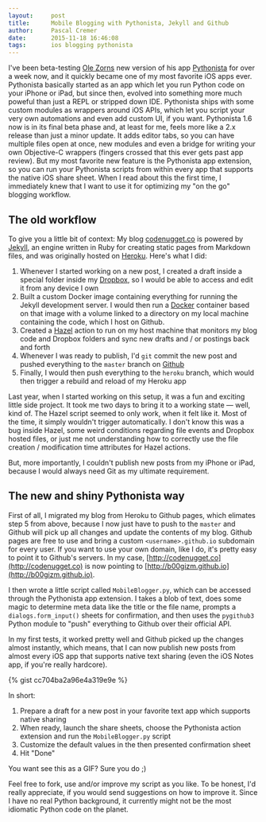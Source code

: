 ```yaml
---
layout:     post
title:      Mobile Blogging with Pythonista, Jekyll and Github
author:     Pascal Cremer
date:       2015-11-18 16:46:08
tags:       ios blogging pythonista
---
```


I've been beta-testing [Ole Zorns](https://twitter.com/olemoritz) new version of his app [Pythonista](http://omz-software.com/pythonista/ "Pythonista") for over a week now, and it quickly became one of my most favorite iOS apps ever. Pythonista basically started as an app which let you run Python code on your iPhone or iPad, but since then, evolved into something more much poweful than just a REPL or stripped down IDE. Pythonista ships with some custom modules as wrappers around iOS APIs, which let you script your very own automations and even add custom UI, if you want.
Pythonista 1.6 now is in its final beta phase and, at least for me, feels more like a 2.x release than just a minor update. It adds editor tabs, so you can have multiple files open at once, new modules and even a bridge for writing your own Objective-C wrappers (fingers crossed that this ever gets past app review). But my most favorite new feature is the Pythonista app extension, so you can run your Pythonista scripts from within every app that supports the native iOS share sheet. When I read about this the first time, I immediately knew that I want to use it for optimizing my "on the go" blogging workflow.

## The old workflow
To give you a little bit of context: My blog [codenugget.co](http://codenugget.co) is powered by [Jekyll](https://jekyllrb.com/ "Jekyll • Simple, blog-aware, static sites"), an engine written in Ruby for creating static pages from Markdown files, and was originally hosted on [Heroku](https://www.heroku.com/ "heroku - Google-Suche"). Here's what I did:

1. Whenever I started working on a new post, I created a draft inside a special folder inside my [Dropbox](https://www.dropbox.com/ "Dropbox"), so I would be able to access and edit it from any device I own
2. Built a custom Docker image containing everything for running the Jekyll development server. I would then run a [Docker](https://www.docker.com/ "Docker - Build, Ship, and Run Any App, Anywhere") container based on that image with a volume linked to a directory on my local machine containing the code, which I host on Github.
3. Created a [Hazel](https://www.noodlesoft.com/hazel.php) action to run on my host machine that monitors my blog code and Dropbox folders and sync new drafts and / or postings back and forth
4. Whenever I was ready to publish, I'd `git` commit the new post and pushed everything to the `master` branch on [Github](https://github.com/b00giZm/b00gizm.github.io)
5. Finally, I would then push everything to the `heroku` branch, which would then trigger a rebuild and reload of my Heroku app

Last year, when I started working on this setup, it was a fun and exciting little side project. It took me two days to bring it to a working state — well, kind of. The Hazel script seemed to only work, when it felt like it. Most of the time, it simply wouldn't trigger automatically. I don't know this was a bug inside Hazel, some weird conditions regarding file events and Dropbox hosted files, or just me not understanding how to correctly use the file creation / modification time attributes for Hazel actions. 

But, more importantly, I couldn't publish new posts from my iPhone or iPad, because I would always need Git as my ultimate requirement. 

## The new and shiny Pythonista way

First of all, I migrated my blog from Heroku to Github pages, which elimates step 5 from above, because I now just have to push to the `master` and Github will pick up all changes and update the contents of my blog. Github pages are free to use and bring a custom `<username>.github.io` subdomain for every user. If you want to use your own domain, like I do, it's pretty easy to point it to Github's servers. In my case, [http://codenugget.co](http://codenugget.co) is now pointing to [http://b00gizm.github.io](http://b00gizm.github.io).

I then wrote a little script called `MobileBlogger.py`, which can be accessed through the Pythonista app extension. I takes a blob of text, does some magic to determine meta data like the title or the file name, prompts a `dialogs.form_input()` sheets for confirmation, and  then uses the `pygithub3` Python module to "push" everything to Github over their official API.

In my first tests, it worked pretty well and Github picked up the changes almost instantly, which means, that I can now publish new posts from almost every iOS app that supports native text sharing (even the iOS Notes app, if you're really hardcore).

{% gist cc704ba2a96e4a319e9e %}

In short:

1. Prepare a draft for a new post in your favorite text app which supports native sharing
2. When ready, launch the share sheets, choose the Pythonista action extension and run the `MobileBlogger.py` script
3. Customize the default values in the then presented confirmation sheet
4. Hit "Done"

You want see this as a GIF? Sure you do ;)

Feel free to fork, use and/or improve my script as you like. To be honest, I'd really appreciate, if you would send suggestions on how to improve it. Since I have no real Python background, it currently might not be the most idiomatic Python code on the planet.
